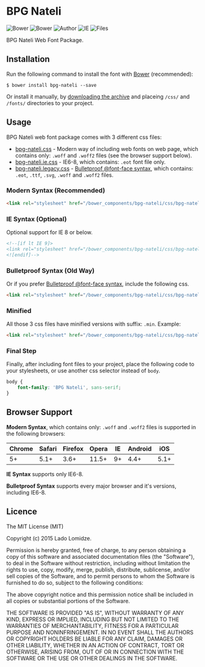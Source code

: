 # BPG Nateli

![Bower](https://img.shields.io/bower/v/bpg-nateli.svg)
![Bower](https://img.shields.io/bower/l/bpg-nateli.svg)
![Author](https://img.shields.io/badge/Font_Author-Besarion_Gugushvili-blue.svg)
![IE](https://img.shields.io/badge/IE_Support-6+-brightgreen.svg)
![Files](https://img.shields.io/badge/Font_Files-.ttf,_.eot,_.svg,_.woff,_.woff2-brightgreen.svg)

BPG Nateli Web Font Package.

## Installation

Run the following command to install the font with [Bower](http://bower.io) (recommended):

```
$ bower install bpg-nateli --save
```

Or install it manually, by [downloading the archive](https://github.com/web-fonts/bpg-nateli/archive/master.zip) and placeing `/css/` and `/fonts/` directories to your project.

## Usage

BPG Nateli web font package comes with 3 different css files:

* [bpg-nateli.css](https://github.com/web-fonts/bpg-nateli/tree/master/css/bpg-nateli.css) - Modern way of including web fonts on web page, which contains only: `.woff` and `.woff2` files (see the browser support below).
* [bpg-nateli.ie.css](https://github.com/web-fonts/bpg-nateli/tree/master/css/bpg-nateli.ie.css) - IE6-8, which contains: `.eot` font file only.
* [bpg-nateli.legacy.css](https://github.com/web-fonts/bpg-nateli/tree/master/css/bpg-nateli.legacy.css) - [Bulletproof @font-face syntax](http://www.paulirish.com/2009/bulletproof-font-face-implementation-syntax/), which contains: `.eot`, `.ttf`, `.svg`, `.woff` and `.woff2` files.

### Modern Syntax (Recommended)

```html
<link rel="stylesheet" href="/bower_components/bpg-nateli/css/bpg-nateli.css">
```

### IE Syntax (Optional)

Optional support for IE 8 or below.

```html
<!--[if lt IE 9]>
<link rel="stylesheet" href="/bower_components/bpg-nateli/css/bpg-nateli.ie.css">
<![endif]-->
```

### Bulletproof Syntax (Old Way)

Or if you prefer [Bulletproof @font-face syntax](http://www.paulirish.com/2009/bulletproof-font-face-implementation-syntax/), include the following css.

```html
<link rel="stylesheet" href="/bower_components/bpg-nateli/css/bpg-nateli.legacy.css">
```

### Minified

All those 3 css files have minified versions with suffix: `.min`. Example:

```html
<link rel="stylesheet" href="/bower_components/bpg-nateli/css/bpg-nateli.min.css">
```

### Final Step

Finally, after including font files to your project, place the following code to your stylesheets, or use another css selector instead of `body`.

```css
body {
    font-family: 'BPG Nateli', sans-serif;
}
```

## Browser Support

**Modern Syntax**, which contains only: `.woff` and `.woff2` files is supported in the following browsers:

| Chrome | Safari | Firefox | Opera | IE   | Android |  iOS  |
| ------ | ------ | ------- | ----- | ---- | ------- | ----- |
| 5+     | 5.1+   | 3.6+    | 11.5+ | 9+   | 4.4+    | 5.1+  |

**IE Syntax** supports only IE6-8.

**Bulletproof Syntax** supports every major browser and it's versions, including IE6-8.

## Licence

The MIT License (MIT)

Copyright (c) 2015 Lado Lomidze.

Permission is hereby granted, free of charge, to any person obtaining a copy
of this software and associated documentation files (the "Software"), to deal
in the Software without restriction, including without limitation the rights
to use, copy, modify, merge, publish, distribute, sublicense, and/or sell
copies of the Software, and to permit persons to whom the Software is
furnished to do so, subject to the following conditions:

The above copyright notice and this permission notice shall be included in
all copies or substantial portions of the Software.

THE SOFTWARE IS PROVIDED "AS IS", WITHOUT WARRANTY OF ANY KIND, EXPRESS OR
IMPLIED, INCLUDING BUT NOT LIMITED TO THE WARRANTIES OF MERCHANTABILITY,
FITNESS FOR A PARTICULAR PURPOSE AND NONINFRINGEMENT. IN NO EVENT SHALL THE
AUTHORS OR COPYRIGHT HOLDERS BE LIABLE FOR ANY CLAIM, DAMAGES OR OTHER
LIABILITY, WHETHER IN AN ACTION OF CONTRACT, TORT OR OTHERWISE, ARISING FROM,
OUT OF OR IN CONNECTION WITH THE SOFTWARE OR THE USE OR OTHER DEALINGS IN
THE SOFTWARE.